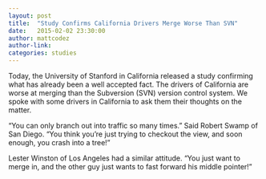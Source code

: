 ```yaml
---
layout: post
title:  "Study Confirms California Drivers Merge Worse Than SVN" 
date:   2015-02-02 23:30:00
author: mattcodez
author-link:
categories: studies
---
```


Today, the University of Stanford in California released a study confirming what has already been a well accepted fact. The drivers of California are worse at merging than the Subversion (SVN) version control system. We spoke with some drivers in California to ask them their thoughts on the matter.

“You can only branch out into traffic so many times.” Said Robert Swamp of San Diego. “You think you’re just trying to checkout the view, and soon enough, you crash into a tree!”

Lester Winston of Los Angeles had a similar attitude. “You just want to merge in, and the other guy just wants to fast forward his middle pointer!”
